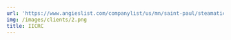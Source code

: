```yaml
---
url: 'https://www.angieslist.com/companylist/us/mn/saint-paul/steamatic-of-the-twin-cities-reviews-109901.htm'
img: /images/clients/2.png
title: IICRC
---
```

